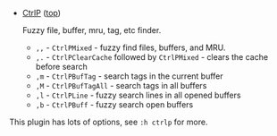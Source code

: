 
*   <a name=CtrlP>[CtrlP](https://github.com/ctrlpvim/ctrlp.vim) ([top](#top))

    Fuzzy file, buffer, mru, tag, etc finder.

    * `,,` - `CtrlPMixed` - fuzzy find files, buffers, and MRU.
    * `,.` - `CtrlPClearCache` followed by `CtrlPMixed` - clears the cache
      before search
    * `,m` - `CtrlPBufTag` - search tags in the current buffer
    * `,M` - `CtrlPBufTagAll` - search tags in all buffers
    * `,l` - `CtrlPLine` - fuzzy search lines in all opened buffers
    * `,b` - `CtrlPBuff` - fuzzy search open buffers

   This plugin has lots of options, see `:h ctrlp` for more.
